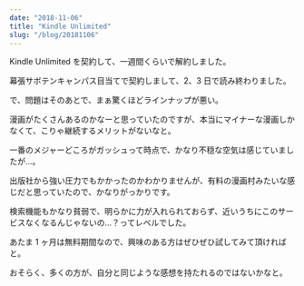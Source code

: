 ```yaml
---
date: "2018-11-06"
title: "Kindle Unlimited"
slug: "/blog/20181106"
---
```


Kindle Unlimited を契約して、一週間くらいで解約しました。

幕張サボテンキャンパス目当てで契約しまして、2、3 日で読み終わりました。

で、問題はそのあとで、まぁ驚くほどラインナップが悪い。

漫画がたくさんあるのかなーと思っていたのですが、本当にマイナーな漫画しかなくて、こりゃ継続するメリットがないなと。

一番のメジャーどころがガッシュって時点で、かなり不穏な空気は感じていましたが…。

出版社から強い圧力でもかかったのかわかりませんが、有料の漫画村みたいな感じだと思っていたので、かなりがっかりです。

検索機能もかなり貧弱で、明らかに力が入れられておらず、近いうちにこのサービスなくなるんじゃないの…？ってレベルでした。

あたま 1 ヶ月は無料期間なので、興味のある方はぜひぜひ試してみて頂ければと。

おそらく、多くの方が、自分と同じような感想を持たれるのではないかなと。
